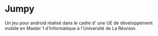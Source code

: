 # Jumpy

Un jeu pour android réalisé dans le cadre d' une UE de développement mobile en Master 1 d'Informatique à l'Université de La Réunion.
